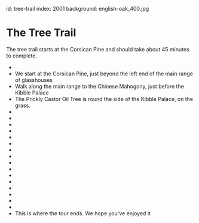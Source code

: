 id: tree-trail
index: 2001
background: english-oak_400.jpg

# The Tree Trail

The tree trail starts at the Corsican Pine and should take about 45 minutes to complete.

* [](700)
* [](701)
  We start at the Corsican Pine, just beyond the left end of the main range of glasshouses
* [](702)
  Walk along the main range to the Chinese Mahogony, just before the Kibble Palace
* [](703)
  The Prickly Castor Oil Tree is round the side of the Kibble Palace, on the grass.
* [](704)
* [](705)
* [](706)
* [](707)
* [](708)
* [](709)
* [](710)
* [](711)
* [](712)
* [](713)
* [](714)
* [](715)
* [](716)
* [](717)
* [](718)
* [](719)
* [](720)
  This is where the tour ends.  We hope you've enjoyed it